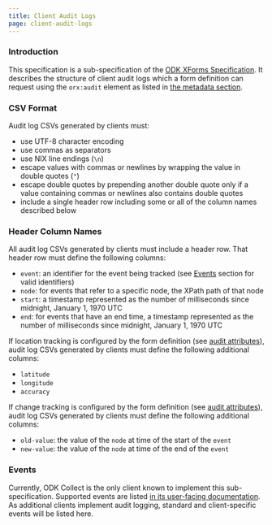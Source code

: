 ```yaml
---
title: Client Audit Logs
page: client-audit-logs
---
```


### Introduction

This specification is a sub-specification of the [ODK XForms Specification](./). It describes the structure of client audit logs which a form definition can request using the `orx:audit` element as listed in [the metadata section](./#metadata).

### CSV Format
Audit log CSVs generated by clients must:
- use UTF-8 character encoding
- use commas as separators
- use NIX line endings (`\n`)
- escape values with commas or newlines by wrapping the value in double quotes (`"`)
- escape double quotes by prepending another double quote only if a value containing commas or newlines also contains double quotes
- include a single header row including some or all of the column names described below

### Header Column Names
All audit log CSVs generated by clients must include a header row. That header row must define the following columns:
- `event`: an identifier for the event being tracked (see [Events](./#events) section for valid identifiers)
- `node`: for events that refer to a specific node, the XPath path of that node
- `start`: a timestamp represented as the number of milliseconds since midnight, January 1, 1970 UTC
- `end`: for events that have an end time, a timestamp represented as the number of milliseconds since midnight, January 1, 1970 UTC

If location tracking is configured by the form definition (see [audit attributes](./#audit-attributes)), audit log CSVs generated by clients must define the following additional columns:
- `latitude`
- `longitude`
- `accuracy`

If change tracking is configured by the form definition (see [audit attributes](./#audit-attributes)), audit log CSVs generated by clients must define the following additional columns:
- `old-value`: the value of the `node` at time of the start of the `event`
- `new-value`: the value of the `node` at time of the end of the `event`

### Events
Currently, ODK Collect is the only client known to implement this sub-specification. Supported events are listed [in its user-facing documentation](https://docs.getodk.org/form-audit-log/#event-types). As additional clients implement audit logging, standard and client-specific events will be listed here.
